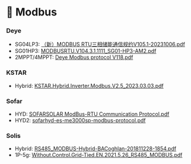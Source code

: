 # 🚌 Modbus

### Deye
- SG04LP3:
[（新）MODBUS RTU三相储能通信规约V105.1-20231006.pdf](https://github.com/user-attachments/files/16798469/MODBUS.RTU.V105.1-20231006.pdf)  
- SG01HP3: 
[MODBUSRTU.V104.3.1.1111_SG01-HP3-AM2.pdf](https://github.com/user-attachments/files/16597916/MODBUSRTU.V104.3.1.1111_SG01-HP3-AM2.pdf)  
- 2MPPT/4MPPT:
[Deye Modbus protocol V118.pdf](https://github.com/user-attachments/files/16597960/Deye.Modbus.protocol.V118.pdf)  

### KSTAR
- Hybrid: [KSTAR.Hybrid.Inverter.Modbus.V2.5_2023.03.03.pdf](https://github.com/user-attachments/files/16649915/KSTAR.Hybrid.Inverter.Modbus.V2.5_2023.03.03.pdf)

### Sofar
- HYD: 
[SOFARSOLAR ModBus-RTU Communication Protocol.pdf](https://github.com/user-attachments/files/16641716/SOFARSOLAR.ModBus-RTU.Communication.Protocol.pdf)
- HYD2:
[sofarhyd-es-me3000sp-modbus-protocol.pdf](https://github.com/user-attachments/files/16822163/sofarhyd-es-me3000sp-modbus-protocol.pdf)

### Solis
- Hybrid: 
[RS485_MODBUS-Hybrid-BACoghlan-201811228-1854.pdf](https://github.com/user-attachments/files/16650051/RS485_MODBUS-Hybrid-BACoghlan-201811228-1854.pdf)
- 1P-5g: [Without.Control.Grid-Tied.EN.2021.5.26_RS485_MODBUS.pdf](https://github.com/user-attachments/files/16645937/Without.Control.Grid-Tied.EN.2021.5.26_RS485_MODBUS.pdf)  
